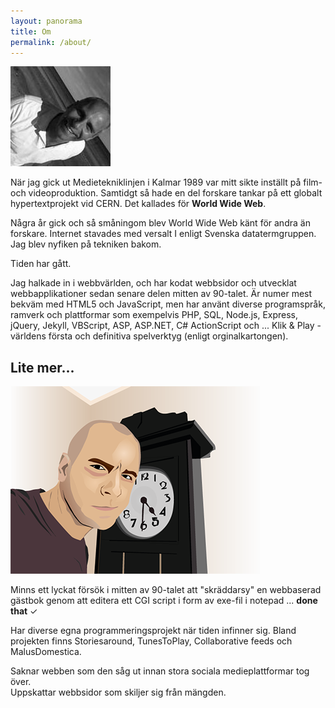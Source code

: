 ```yaml
---
layout: panorama
title: Om
permalink: /about/
---
```

<img src="/img/andsju.jpg" class="right">

När jag gick ut Medietekniklinjen i Kalmar 1989 var mitt sikte inställt på film- och videoproduktion.
Samtidgt så hade en del forskare tankar på ett globalt hypertextprojekt vid CERN. Det kallades för <b>World Wide Web</b>.

Några år gick och så småningom blev World Wide Web känt för andra än forskare. Internet stavades med versalt I enligt Svenska datatermgruppen. Jag blev nyfiken på tekniken bakom.

Tiden har gått.

Jag halkade in i webbvärlden, och har kodat webbsidor och utvecklat webbapplikationer sedan senare delen mitten av 90-talet. Är numer mest bekväm med HTML5 och JavaScript, men har använt diverse programspråk, ramverk och plattformar som exempelvis PHP, SQL, Node.js, Express, jQuery, Jekyll, VBScript, ASP, ASP.NET, C# ActionScript och ... Klik & Play - världens första och definitiva spelverktyg (enligt orginalkartongen).

## Lite mer...

<img src="/img/andsju-vector.png" class="thumb left">

Minns ett lyckat försök i mitten av 90-talet att "skräddarsy" en webbaserad gästbok genom att editera ett CGI script i form av exe-fil i notepad ... 
**done that** ✓

Har diverse egna programmeringsprojekt när tiden infinner sig. Bland projekten finns Storiesaround, TunesToPlay, Collaborative feeds och MalusDomestica.

Saknar webben som den såg ut innan stora sociala medieplattformar tog över.  
Uppskattar webbsidor som skiljer sig från mängden.